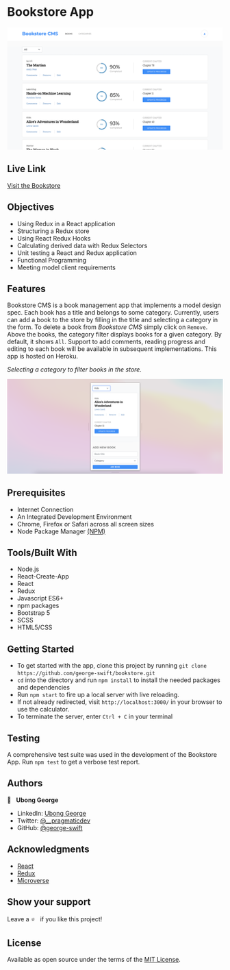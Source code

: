 # Bookstore App
![](./src/assets/bookstore.png)
## Live Link
[Visit the Bookstore](https://redux-app-bookstore.herokuapp.com/)
## Objectives
- Using Redux in a React application
- Structuring a Redux store
- Using React Redux Hooks
- Calculating derived data with Redux Selectors
- Unit testing a React and Redux application
- Functional Programming
- Meeting model client requirements

## Features
Bookstore CMS is a book management app that implements a model design spec. Each book has a title and belongs to some category. Currently, users can add a book to the store by filling in the title and selecting a category in the form. To delete a book from _Bookstore CMS_ simply click on `Remove`. Above the books, the category filter displays books for a given category. By default, it shows `All`. Support to add comments, reading progress and editing to each book will be available in subsequent implementations. This app is hosted on Heroku.

_Selecting a category to filter books in the store._

![](./src/assets/mobile.png)

## Prerequisites
- Internet Connection
- An Integrated Development Environment
- Chrome, Firefox or Safari across all screen sizes
- Node Package Manager [(NPM)](https://docs.npmjs.com/about-npm)

## Tools/Built With
- Node.js
- React-Create-App
- React
- Redux
- Javascript ES6+
- npm packages
- Bootstrap 5
- SCSS
- HTML5/CSS


## Getting Started
- To get started with the app, clone this project by running `git clone https://github.com/george-swift/bookstore.git`
- `cd` into the directory and run `npm install` to install the needed packages and dependencies
- Run `npm start` to fire up a local server with live reloading.
- If not already redirected, visit `http://localhost:3000/` in your browser to use the calculator.
- To terminate the server, enter `Ctrl + C` in your terminal

## Testing
A comprehensive test suite was used in the development of the Bookstore App. Run `npm test` to get a verbose test report.
## Authors

👤 &nbsp; **Ubong George**
- LinkedIn: [Ubong George](https://www.linkedin.com/in/ubong-itok)
- Twitter: [@\_\_pragmaticdev](https://twitter.com/__pragmaticdev)
- GitHub: [@george-swift](https://github.com/george-swift)

## Acknowledgments

- [React](https://reactjs.org/)
- [Redux](https://redux.js.org/api/api-reference)
- [Microverse](https://www.microverse.org/)

## Show your support

Leave a :star:️ &nbsp; if you like this project!

## License

Available as open source under the terms of the [MIT License](https://opensource.org/licenses/MIT).
